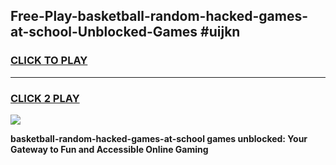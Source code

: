 
## Free-Play-basketball-random-hacked-games-at-school-Unblocked-Games #uijkn
<h3>
<a href="https://news.freeplayer.one?title=basketball-random-hacked-games-at-school&ref=8M">CLICK TO PLAY</a></h3>
<hr>

<h3>
<a href="https://news.freeplayer.one?title=basketball-random-hacked-games-at-school&ref=8M">CLICK 2 PLAY</a>
  
</h3>

<a href="https://news.freeplayer.one?title=basketball-random-hacked-games-at-school&ref=8M"><img src="https://clearcache.store/games.png"></a>


**basketball-random-hacked-games-at-school games unblocked: Your Gateway to Fun and Accessible Online Gaming**

